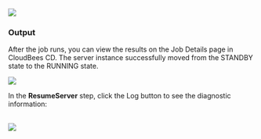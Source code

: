 <br />
<img src="../../plugins/EC-WebLogic/images/ResumeServer/EC-WLSResumeServer2.png" />

<h3>Output</h3>
<p>After the job runs, you can view the results on the Job Details page in CloudBees CD. The server instance successfully
moved from the STANDBY state to the RUNNING state.</p>
<img src="../../plugins/EC-WebLogic/images/ResumeServer/EC-WLSResumeServer3.png" />
<p>In the <b>ResumeServer</b> step, click the Log button to see the diagnostic information:</p>
<br />
<img src="../../plugins/EC-WebLogic/images/ResumeServer/EC-WLSResumeServer4.png" />
